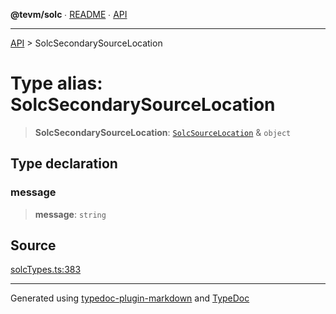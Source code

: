 **@tevm/solc** ∙ [README](../README.md) ∙ [API](../API.md)

***

[API](../API.md) > SolcSecondarySourceLocation

# Type alias: SolcSecondarySourceLocation

> **SolcSecondarySourceLocation**: [`SolcSourceLocation`](SolcSourceLocation.md) & `object`

## Type declaration

### message

> **message**: `string`

## Source

[solcTypes.ts:383](https://github.com/evmts/tevm-monorepo/blob/main/bundler-packages/solc/src/solcTypes.ts#L383)

***
Generated using [typedoc-plugin-markdown](https://www.npmjs.com/package/typedoc-plugin-markdown) and [TypeDoc](https://typedoc.org/)
